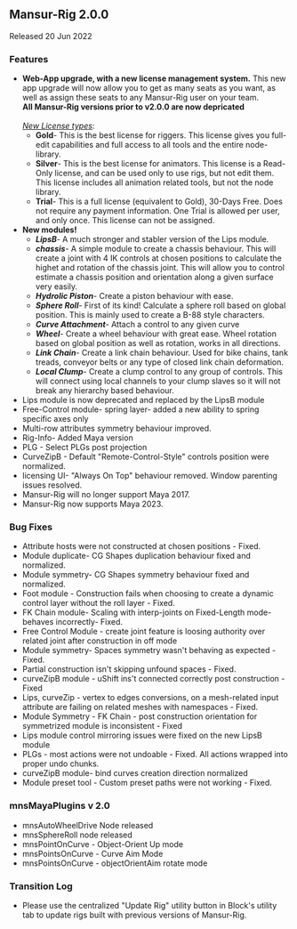 ## Mansur-Rig 2.0.0
Released 20 Jun 2022

### Features
<ul>
<li><b>Web-App upgrade, with a new license management system.</b> This new app upgrade will now allow you to get as many seats as you want, as well as assign these seats to any Mansur-Rig user on your team.
<br><b>All Mansur-Rig versions prior to v2.0.0 are now depricated</b>
<br><br><u><i>New License types</u></i>:
  <ul>
    <li><b>Gold</b>- This is the best license for riggers. This license gives you full-edit capabilities and full access to all tools and the entire node-library.</li>
    <li><b>Silver</b>- This is the best license for animators. This license is a Read-Only license, and can be used only to use rigs, but not edit them. This license includes all animation related tools, but not the node library.</li>
    <li><b>Trial</b>- This is a full license (equivalent to Gold), 30-Days Free. Does not require any payment information. One Trial is allowed per user, and only once. This license can not be assigned.</li>
  </ul></li>
<li><b>New modules!</b>
  <ul>
    <li><i><b>LipsB</b></i>- A much stronger and stabler version of the Lips module. </li>
    <li><i><b>chassis</i></b>- A simple module to create a chassis behaviour. This will create a joint with 4 IK controls at chosen positions to calculate the highet and rotation of the chassis joint. This will allow you to control estimate a chassis position and orientation along a given surface very easily.</li>
    <li><i><b>Hydrolic Piston</i></b>- Create a piston behaviour with ease.</li>
    <li><i><b>Sphere Roll</i></b>- First of its kind! Calculate a sphere roll based on global position. This is mainly used to create a B-88 style characters. </li>
    <li><i><b>Curve Attachment</i></b>- Attach a control to any given curve</li>
    <li><i><b>Wheel</i></b>- Create a wheel behaviour with great ease. Wheel rotation based on global position as well as rotation, works in all directions.</li> 
    <li><i><b>Link Chain</i></b>- Create a link chain behaviour. Used for bike chains, tank treads, conveyor belts or any type of closed link chain deformation.</li>
    <li><i><b>Local Clump</i></b>- Create a clump control to any group of controls. This will connect using local channels to your clump slaves so it will not break any hierarchy based behaviour.</li>
  </ul></li>
<li>Lips module is now deprecated and replaced by the LipsB module</li>
<li>Free-Control module- spring layer- added a new ability to spring specific axes only</li>
<li>Multi-row attributes symmetry behaviour improved.</li>
<li>Rig-Info- Added Maya version</li>
<li>PLG - Select PLGs post projection</li>
<li>CurveZipB - Default "Remote-Control-Style" controls position were normalized.</li>
<li>licensing UI- "Always On Top" behaviour removed. Window parenting issues resolved.</li> 
<li>Mansur-Rig will no longer support Maya 2017.</li>
<li>Mansur-Rig now supports Maya 2023.</li>
</ul>

### Bug Fixes
- Attribute hosts were not constructed at chosen positions - Fixed.
- Module duplicate- CG Shapes duplication behaviour fixed and normalized.
- Module symmetry- CG Shapes symmetry behaviour fixed and normalized.
- Foot module - Construction fails when choosing to create a dynamic control layer without the roll layer - Fixed.
- FK Chain module- Scaling with interp-joints on Fixed-Length mode- behaves incorrectly- Fixed.
- Free Control Module - create joint feature is loosing authority over related joint after construction in off mode
- Module symmetry- Spaces symmetry wasn't behaving as expected - Fixed.
- Partial construction isn't skipping unfound spaces - Fixed.
- curveZipB module - uShift ins't connected correctly post construction - Fixed
- Lips, curveZip - vertex to edges conversions, on a mesh-related input attribute are failing on related meshes with namespaces - Fixed.
- Module Symmetry - FK Chain - post construction orientation for symmetrized module is inconsistent - Fixed
- Lips module control mirroring issues were fixed on the new LipsB module
- PLGs - most actions were not undoable - Fixed. All actions wrapped into proper undo chunks.
- curveZipB module- bind curves creation direction normalized
- Module preset tool - Custom preset paths were not working - Fixed.

### mnsMayaPlugins v 2.0
- mnsAutoWheelDrive Node released
- mnsSphereRoll node released
- mnsPointOnCurve - Object-Orient Up mode
- mnsPointsOnCurve - Curve Aim Mode
- mnsPointsOnCurve - objectOrientAim rotate mode

### Transition Log
- Please use the centralized "Update Rig" utility button in Block's utility tab to update rigs built with previous versions of Mansur-Rig. 
